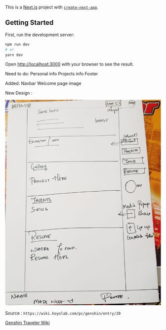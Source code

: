 This is a [Next.js](https://nextjs.org/) project with [`create-next-app`](https://github.com/vercel/next.js/tree/canary/packages/create-next-app).

## Getting Started

First, run the development server:

```bash
npm run dev
# or
yarn dev
```

Open [http://localhost:3000](http://localhost:3000) with your browser to see the result.

Need to do:
Personal info
Projects info
Footer


Added:
Navbar
Welcome page image


New Design :

![Alt text](public\images\Structure.jpeg)

Source : `https://wiki.hoyolab.com/pc/genshin/entry/20`

[Genshin Traveler Wiki](https://wiki.hoyolab.com/pc/genshin/entry/20)